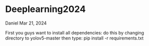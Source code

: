 # Deeplearning2024
Daniel Mar 21, 2024

First you guys want to install all dependencies:
do this by changing directory to yolov5-master then type:
pip install -r requirements.txt